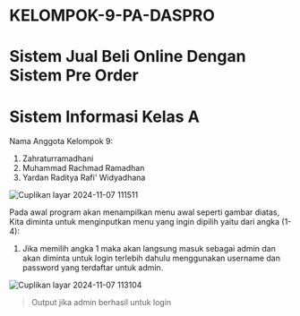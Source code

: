 # KELOMPOK-9-PA-DASPRO
# Sistem Jual Beli Online Dengan Sistem Pre Order
# Sistem Informasi Kelas A
Nama Anggota Kelompok 9:
1. Zahraturramadhani
2. Muhammad Rachmad Ramadhan
3. Yardan Raditya Rafi' Widyadhana

![Cuplikan layar 2024-11-07 111511](https://github.com/user-attachments/assets/2ad89afe-e72f-400b-9e9f-b4fc60852096)

Pada awal program akan menampilkan menu awal seperti gambar diatas, Kita diminta untuk menginputkan menu yang ingin dipilih yaitu dari angka (1-4):

1. Jika memilih angka 1 maka akan langsung masuk sebagai admin dan akan diminta untuk login terlebih dahulu menggunakan username dan password yang terdaftar untuk admin.
   
![Cuplikan layar 2024-11-07 113104](https://github.com/user-attachments/assets/28dc4fc3-a256-4300-84d2-50a6d4716630)

   > Output jika admin berhasil untuk login
   
